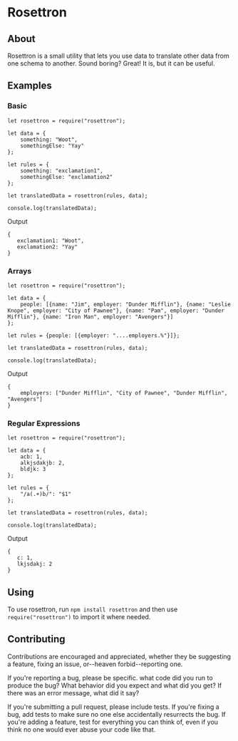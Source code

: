 # Rosettron

## About

Rosettron is a small utility that lets you use data to translate other data from one schema to another. Sound boring? Great! It is, but it can be useful.

## Examples

### Basic

```
let rosettron = require("rosettron");

let data = {
    something: "Woot",
    somethingElse: "Yay"
};

let rules = {
    something: "exclamation1",
    somethingElse: "exclamation2"
};

let translatedData = rosettron(rules, data);

console.log(translatedData);
```

Output

```
{
   exclamation1: "Woot",
   exclamation2: "Yay" 
}
```

### Arrays

```
let rosettron = require("rosettron");

let data = {
    people: [{name: "Jim", employer: "Dunder Mifflin"}, {name: "Leslie Knope", employer: "City of Pawnee"}, {name: "Pam", employer: "Dunder Mifflin"}, {name: "Iron Man", employer: "Avengers"}]
};

let rules = {people: [{employer: "....employers.%"}]};

let translatedData = rosettron(rules, data);

console.log(translatedData);
```

Output

```
{
    employers: ["Dunder Mifflin", "City of Pawnee", "Dunder Mifflin", "Avengers"]
}
```

### Regular Expressions

```
let rosettron = require("rosettron");

let data = {
    acb: 1,
    alkjsdakjb: 2,
    bldjk: 3
};

let rules = {
    "/a(.+)b/": "$1"
};

let translatedData = rosettron(rules, data);

console.log(translatedData);
```

Output

```
{
   c: 1,
   lkjsdakj: 2
}
```

## Using

To use rosettron, run `npm install rosettron` and then use `require("rosettron")` to import it where needed.

## Contributing

Contributions are encouraged and appreciated, whether they be suggesting a feature, fixing an issue, or--heaven forbid--reporting one. 

If you're reporting a bug, please be specific. what code did you run to produce the bug? What behavior did you expect and what did you get? If there was an error message, what did it say?

If you're submitting a pull request, please include tests. If you're fixing a bug, add tests to make sure no one else accidentally resurrects the bug. If you're adding a feature, test for everything you can think of, even if you think no one would ever abuse your code like that.

